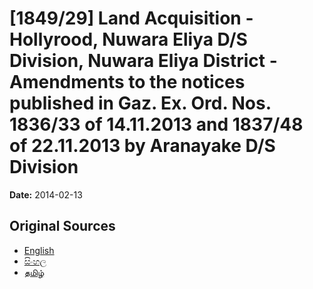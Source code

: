 # [1849/29] Land Acquisition - Hollyrood, Nuwara Eliya D/S Division, Nuwara Eliya District - Amendments to the notices published in Gaz. Ex. Ord. Nos. 1836/33 of 14.11.2013 and 1837/48 of 22.11.2013 by Aranayake D/S Division

**Date:** 2014-02-13

## Original Sources

- [English](https://documents.gov.lk/view/extra-gazettes/2014/2/1849-29_E.pdf)
- [සිංහල](https://documents.gov.lk/view/extra-gazettes/2014/2/1849-29_S.pdf)
- [தமிழ்](https://documents.gov.lk/view/extra-gazettes/2014/2/1849-29_T.pdf)

